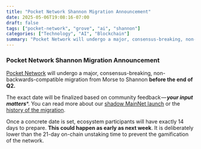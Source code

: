 ```yaml
---
title: "Pocket Network Shannon Migration Announcement"
date: 2025-05-06T19:08:16-07:00
draft: false
tags: ["pocket-network", "grove", "ai", "shannon"]
categories: ["Technology", "AI", "Blockchain"]
summary: "Pocket Network will undergo a major, consensus-breaking, non-backwards-compatible migration from Morse to Shannon before the end of Q2."
---
```


### Pocket Network Shannon Migration Announcement

[Pocket Network](https://pokt.network/) will undergo a major, consensus-breaking, non-backwards-compatible migration from Morse to Shannon **before the end of Q2.**

The exact date will be finalized based on community feedback — ***your input matters****. You can read more about our [shadow MainNet launch](https://medium.com/decentralized-infrastructure/pocket-networks-shannon-upgrade-has-been-successfully-soft-launched-f91f1af8039c) or the [history of the migration](https://medium.com/decentralized-infrastructure/an-update-from-grove-on-shannon-beta-testnet-path-the-past-the-future-5bf7ec2a9acf).

Once a concrete date is set, ecosystem participants will have exactly 14 days to prepare. **This could happen as early as next week**. It is deliberately lower than the 21-day on-chain unstaking time to prevent the gamification of the network.
